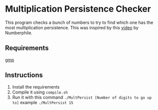 # Multiplication Persistence Checker
This program checks a bunch of numbers to try to find which one has the most multiplication persistence.
This was inspired by this [video](https://youtu.be/Wim9WJeDTHQ) by Numberphile.

## Requirements
[gmp](https://gmplib.org/)

## Instructions

1. Install the requirements
2. Compile it using `compile.sh`
3. Run it with this command `./MultPersist [Number of digits to go up to]` example `./MultPersist 15`
